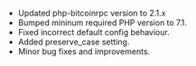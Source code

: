 ---
---
- Updated php-bitcoinrpc version to 2.1.x
- Bumped mininum required PHP version to 7.1.
- Fixed incorrect default config behaviour.
- Added preserve_case setting.
- Minor bug fixes and improvements.




